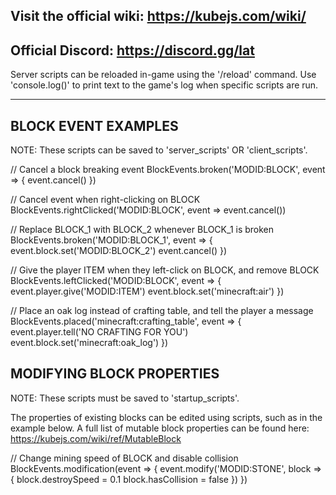 ## Visit the official wiki:  https://kubejs.com/wiki/
## Official Discord:  https://discord.gg/lat

Server scripts can be reloaded in-game using the '/reload' command.
Use 'console.log()' to print text to the game's log when specific scripts are run.

---

## BLOCK EVENT EXAMPLES

NOTE: These scripts can be saved to 'server_scripts' OR 'client_scripts'.

// Cancel a block breaking event
BlockEvents.broken('MODID:BLOCK', event => {
  event.cancel()
})

// Cancel event when right-clicking on BLOCK
BlockEvents.rightClicked('MODID:BLOCK', event => event.cancel())

// Replace BLOCK_1 with BLOCK_2 whenever BLOCK_1 is broken
BlockEvents.broken('MODID:BLOCK_1', event => {
  event.block.set('MODID:BLOCK_2')
  event.cancel()
})

// Give the player ITEM when they left-click on BLOCK, and remove BLOCK
BlockEvents.leftClicked('MODID:BLOCK', event => {
  event.player.give('MODID:ITEM')
  event.block.set('minecraft:air')
})

// Place an oak log instead of crafting table, and tell the player a message
BlockEvents.placed('minecraft:crafting_table', event => {
  event.player.tell('NO CRAFTING FOR YOU')
  event.block.set('minecraft:oak_log')
})


## MODIFYING BLOCK PROPERTIES

NOTE: These scripts must be saved to 'startup_scripts'.

The properties of existing blocks can be edited using scripts, such as in the example below.  A full list of mutable block properties can be found here:  https://kubejs.com/wiki/ref/MutableBlock

// Change mining speed of BLOCK and disable collision
BlockEvents.modification(event => {
  event.modify('MODID:STONE', block => {
    block.destroySpeed = 0.1
    block.hasCollision = false
  })
})

